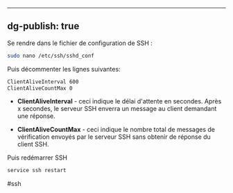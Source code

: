 
---
dg-publish: true
---

Se rendre dans le fichier de configuration de SSH :

```bash
sudo nano /etc/ssh/sshd_conf
```

Puis décommenter les lignes suivantes: 

```bash
ClientAliveInterval 600
ClientAliveCountMax 0
```

-   **ClientAliveInterval** - ceci indique le délai d'attente en secondes. Après x secondes, le serveur SSH enverra un message au client demandant une réponse.

-   **ClientAliveCountMax** - ceci indique le nombre total de messages de vérification envoyés par le serveur SSH sans obtenir de réponse du client SSH.

Puis redémarrer SSH

```bash
service ssh restart
```

#ssh
